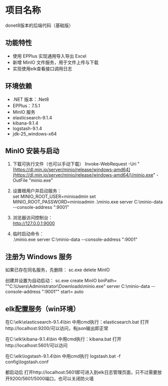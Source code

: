 # 项目名称
donet8版本的后端代码（基础版）
## 功能特性

- 使用 EPPlus 实现通用导入导出 Excel  
- 新增 MinIO 文件服务，用于文件上传与下载
- 实现使用elk查看接口调用日志

## 环境依赖

- .NET 版本：.Net8  
- EPPlus：7.5.1  
- MinIO 服务
- elasticsearch-9.1.4
- kibana-9.1.4
- logstash-9.1.4
- jdk-25_windows-x64

## MinIO 安装与启动

1. 下载可执行文件（也可以手动下载）
Invoke-WebRequest -Uri "[https://dl.min.io/server/minio/release/windows-amd64](https://dl.min.io/server/minio/release/windows-amd64/)/minio.exe" -OutFile "minio.exe"

2. 设置根用户并启动服务：  
set MINIO_ROOT_USER=minioadmin
set MINIO_ROOT_PASSWORD=minioadmin
.\minio.exe server C:\minio-data --console-address ":9001"

3. 浏览器访问控制台：  
http://127.0.0.1:9000

4. 临时启动命令：  
.\minio.exe server C:\minio-data --console-address ":9001"

## 注册为 Windows 服务
如果已存在同名服务，先删除：
sc.exe delete MinIO

创建并设置为自动启动：
sc.exe create MinIO binPath= ""C:\Users\Administrator\Downloads\minio.exe" server C:\minio-data --console-address ":9001"" start= auto

## elk配置服务（win环境）

在C:\elk\elasticsearch-9.1.4\bin 中用cmd执行：elasticsearch.bat 打开http://localhost:9200/可以访问，有json输出即正常

在C:\elk\kibana-9.1.4\bin 中用cmd执行：kibana.bat 打开http://localhost:5601/可以访问

在C:\elk\logstash-9.1.4\bin 中用cmd执行 logstash.bat -f config\logstash.conf 

都启动后 打开http://localhost:5601即可进入到elk日志管理页面，只不过需要放开9200/5601/5000端口，也可以关闭防火墙
